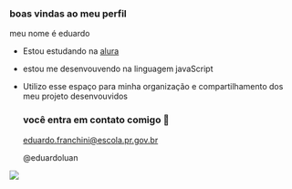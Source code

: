 ### boas vindas ao meu perfil 

meu nome é eduardo 

- Estou estudando na [alura](https://WWW.Alura.com.br)
- estou me desenvouvendo na linguagem javaScript
- Utilizo  esse espaço para minha organização e compartilhamento dos meu projeto desenvouvidos

  ### você entra em contato comigo 📧

  eduardo.franchini@escola.pr.gov.br

   @eduardoluan

![](https://tenor.com/pt-BR/view/fresh-prince-lookatme-carlto-gif-21571479)
 

